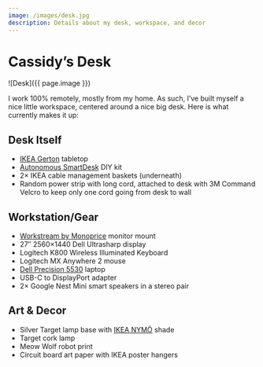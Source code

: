 ```yaml
---
image: /images/desk.jpg
description: Details about my desk, workspace, and decor
---
```


# Cassidy’s Desk

![Desk]({{ page.image }})

I work 100% remotely, mostly from my home. As such, I’ve built myself a nice little workspace, centered around a nice big desk. Here is what currently makes it up:

## Desk Itself

- [IKEA Gerton](https://www.ikea.com/us/en/p/gerton-tabletop-beech-50106773/) tabletop
- [Autonomous SmartDesk](https://www.autonomous.ai/standing-desks/diy-smart-desk-kit) DIY kit
- 2× IKEA cable management baskets (underneath)
- Random power strip with long cord, attached to desk with 3M Command Velcro to keep only one cord going from desk to wall

## Workstation/Gear

- [Workstream by Monoprice](https://www.monoprice.com/product?p_id=33535) monitor mount
- 27&Prime; 2560×1440 Dell Ultrasharp display
- Logitech K800 Wireless Illuminated Keyboard
- Logitech MX Anywhere 2 mouse
- [Dell Precision 5530](/5530) laptop
- USB-C to DisplayPort adapter
- 2× Google Nest Mini smart speakers in a stereo pair

## Art & Decor

- Silver Target lamp base with [IKEA NYMÖ](https://www.ikea.com/gb/en/p/nymoe-lamp-shade-black-brass-colour-30340833/) shade
- Target cork lamp
- Meow Wolf robot print
- Circuit board art paper with IKEA poster hangers
